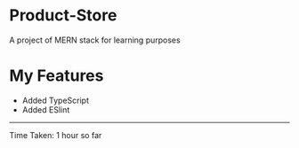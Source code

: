 # Product-Store

A project of MERN stack for learning purposes

# My Features

- Added TypeScript
- Added ESlint

---

Time Taken: 1 hour so far
